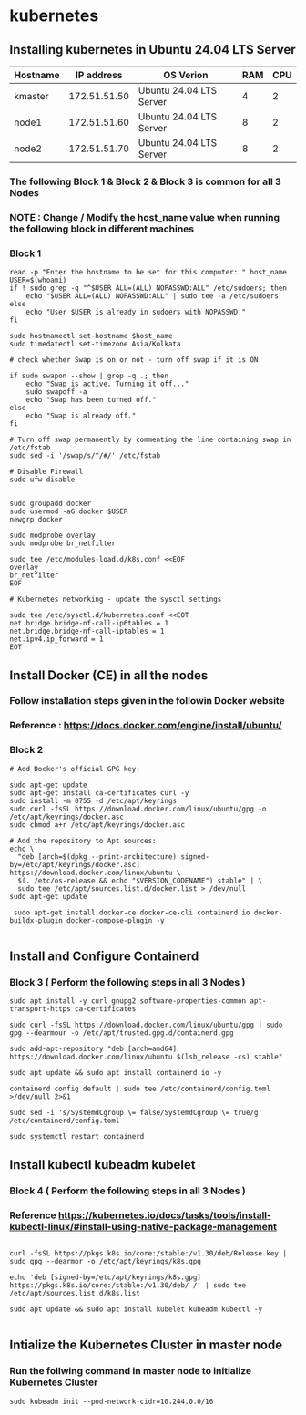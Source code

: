 # kubernetes
## Installing kubernetes in Ubuntu 24.04 LTS Server

| Hostname   | IP address  | OS Verion  | RAM | CPU |
|------------|------------|------------|------------|------------|
| kmaster |  172.51.51.50 | Ubuntu 24.04 LTS Server | 4  | 2 |
| node1   |  172.51.51.60 | Ubuntu 24.04 LTS Server | 8  | 2 |
| node2   |  172.51.51.70 | Ubuntu 24.04 LTS Server | 8  | 2 |


### The following Block 1 & Block 2 & Block 3 is common for all 3 Nodes
### NOTE : Change / Modify the host_name value when running the following block in different machines

### Block 1
```
read -p "Enter the hostname to be set for this computer: " host_name
USER=$(whoami)
if ! sudo grep -q "^$USER ALL=(ALL) NOPASSWD:ALL" /etc/sudoers; then
    echo "$USER ALL=(ALL) NOPASSWD:ALL" | sudo tee -a /etc/sudoers
else
    echo "User $USER is already in sudoers with NOPASSWD."
fi

sudo hostnamectl set-hostname $host_name
sudo timedatectl set-timezone Asia/Kolkata

# check whether Swap is on or not - turn off swap if it is ON

if sudo swapon --show | grep -q .; then
    echo "Swap is active. Turning it off..."
    sudo swapoff -a
    echo "Swap has been turned off."
else
    echo "Swap is already off."
fi

# Turn off swap permanently by commenting the line containing swap in /etc/fstab
sudo sed -i '/swap/s/^/#/' /etc/fstab

# Disable Firewall
sudo ufw disable


sudo groupadd docker
sudo usermod -aG docker $USER
newgrp docker

sudo modprobe overlay
sudo modprobe br_netfilter

sudo tee /etc/modules-load.d/k8s.conf <<EOF
overlay
br_netfilter
EOF

# Kubernetes networking - update the sysctl settings 

sudo tee /etc/sysctl.d/kubernetes.conf <<EOT
net.bridge.bridge-nf-call-ip6tables = 1
net.bridge.bridge-nf-call-iptables = 1
net.ipv4.ip_forward = 1
EOT

```
## Install Docker (CE) in all the nodes 

### Follow installation steps given in the followin Docker website

### Reference : https://docs.docker.com/engine/install/ubuntu/

### Block 2

```
# Add Docker's official GPG key:

sudo apt-get update
sudo apt-get install ca-certificates curl -y
sudo install -m 0755 -d /etc/apt/keyrings
sudo curl -fsSL https://download.docker.com/linux/ubuntu/gpg -o /etc/apt/keyrings/docker.asc
sudo chmod a+r /etc/apt/keyrings/docker.asc

# Add the repository to Apt sources:
echo \
  "deb [arch=$(dpkg --print-architecture) signed-by=/etc/apt/keyrings/docker.asc] https://download.docker.com/linux/ubuntu \
  $(. /etc/os-release && echo "$VERSION_CODENAME") stable" | \
  sudo tee /etc/apt/sources.list.d/docker.list > /dev/null
sudo apt-get update

 sudo apt-get install docker-ce docker-ce-cli containerd.io docker-buildx-plugin docker-compose-plugin -y


```

## Install and Configure Containerd

### Block 3 ( Perform the following steps in all 3 Nodes )

```
sudo apt install -y curl gnupg2 software-properties-common apt-transport-https ca-certificates

sudo curl -fsSL https://download.docker.com/linux/ubuntu/gpg | sudo gpg --dearmour -o /etc/apt/trusted.gpg.d/containerd.gpg 

sudo add-apt-repository "deb [arch=amd64] https://download.docker.com/linux/ubuntu $(lsb_release -cs) stable"

sudo apt update && sudo apt install containerd.io -y

containerd config default | sudo tee /etc/containerd/config.toml >/dev/null 2>&1

sudo sed -i 's/SystemdCgroup \= false/SystemdCgroup \= true/g' /etc/containerd/config.toml

sudo systemctl restart containerd

```

## Install kubectl kubeadm kubelet

### Block 4 ( Perform the following steps in all 3 Nodes )

### Reference https://kubernetes.io/docs/tasks/tools/install-kubectl-linux/#install-using-native-package-management

```

curl -fsSL https://pkgs.k8s.io/core:/stable:/v1.30/deb/Release.key | sudo gpg --dearmor -o /etc/apt/keyrings/k8s.gpg

echo 'deb [signed-by=/etc/apt/keyrings/k8s.gpg] https://pkgs.k8s.io/core:/stable:/v1.30/deb/ /' | sudo tee /etc/apt/sources.list.d/k8s.list

sudo apt update && sudo apt install kubelet kubeadm kubectl -y


```

## Intialize the Kubernetes Cluster in master node
### Run the follwing command in master node to initialize Kubernetes Cluster

```
sudo kubeadm init --pod-network-cidr=10.244.0.0/16

```